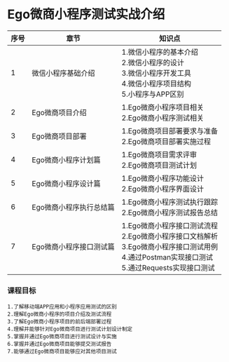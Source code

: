 # Ego微商小程序测试实战介绍

| 序号 | 章节                    | 知识点                                                       |
| ---- | ----------------------- | ------------------------------------------------------------ |
| 1    | 微信小程序基础介绍      | 1.微信小程序的基本介绍<br>2.微信小程序的设计<br>3.微信小程序开发工具<br>4.微信小程序项目结构<br>5.小程序与APP区别 |
| 2    | Ego微商项目介绍         | 1.Ego微商小程序项目相关<br>2.Ego微商小程序测试相关           |
| 3    | Ego微商项目部署         | 1.Ego微商项目部署要求与准备<br>2.Ego微商项目部署实施过程     |
| 4    | Ego微商小程序计划篇     | 1.Ego微商项目需求评审<br>2.Ego微商项目测试计划               |
| 5    | Ego微商小程序设计篇     | 1.Ego微商小程序功能设计<br>2.Ego微商小程序界面设计           |
| 6    | Ego微商小程序执行总结篇 | 1.Ego微商小程序测试执行跟踪<br>2.Ego微商小程序测试报告总结   |
| 7    | Ego微商小程序接口测试篇 | 1.Ego微商小程序接口测试流程<br>2.Ego微商小程序接口文档解析<br>3.Ego微商小程序接口测试用例<br>4.通过Postman实现接口测试<br>5.通过Requests实现接口测试 |

### 课程目标

```
1.了解移动端APP应用和小程序应用测试的区别
2.理解Ego微商小程序的项目介绍及测试流程
3.了解Ego微商小程序项目的前后端部署过程
4.理解并能够针对Ego微商项目进行测试计划设计制定
5.掌握并通过Ego微商项目进行测试设计与实施
6.掌握并通过Ego微商项目能够提交测试报告
7.能够通过Ego微商项目能够应对其他项目测试
```


